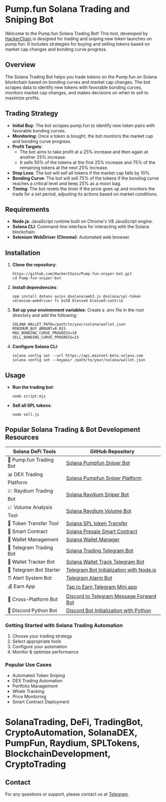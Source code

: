 # Pump.fun Solana Trading and Sniping Bot

Welcome to the Pump.fun Solana Trading Bot! This tool, developed by [HackerChain](https://github.com/HackerChain) is designed for trading and sniping new token launches on pump.fun. It includes strategies for buying and selling tokens based on market cap changes and bonding curve progress.

## Overview

The Solana Trading Bot helps you trade tokens on the Pump.fun on Solana blockchain based on bonding curves and market cap changes. The bot scrapes data to identify new tokens with favorable bonding curves, monitors market cap changes, and makes decisions on when to sell to maximize profits.

## Trading Strategy

- **Initial Buy**: The bot scrapes pump.fun to identify new token pairs with favorable bonding curves.
- **Monitoring**: Once a token is bought, the bot monitors the market cap and bonding curve progress.
- **Profit Targets**:
  - The bot aims to take profit at a 25% increase and then again at another 25% increase.
  - It sells 50% of the tokens at the first 25% increase and 75% of the remaining tokens at the next 25% increase.
- **Stop Loss**: The bot will sell all tokens if the market cap falls by 10%.
- **Bonding Curve**: The bot will sell 75% of the tokens if the bonding curve reaches a critical level and keep 25% as a moon bag.
- **Timing**: The bot resets the timer if the price goes up and monitors the trade for a set period, adjusting its actions based on market conditions.

## Requirements

- **Node.js**: JavaScript runtime built on Chrome's V8 JavaScript engine.
- **Solana CLI**: Command-line interface for interacting with the Solana blockchain.
- **Selenium WebDriver (Chrome)**: Automated web browser.

## Installation

1. **Clone the repository**:

   ```
   https://github.com/HackerChain/Pump-fun-sniper-bot.git
   cd Pump-fun-sniper-bot
   ```

2. **Install dependencies**:

   ```
   npm install dotenv axios @solana/web3.js @solana/spl-token selenium-webdriver fs bs58 blessed blessed-contrib
   ```

3. **Set up your environment variables**:
   Create a .env file in the root directory and add the following:

   ```
   SOLANA_WALLET_PATH=/path/to/your/solana/wallet.json
   MINIMUM_BUY_AMOUNT=0.015
   MAX_BONDING_CURVE_PROGRESS=10
   SELL_BONDING_CURVE_PROGRESS=15
   ```

4. **Configure Solana CLI**:
   ```
   solana config set --url https://api.mainnet-beta.solana.com
   solana config set --keypair /path/to/your/solana/wallet.json
   ```

## Usage

- **Run the trading bot**:

  ```
  node script.mjs
  ```

- **Sell all SPL tokens**:
  ```
  node sell.js
  ```

## Popular Solana Trading & Bot Development Resources

| Solana DeFi Tools | GitHub Repository |
|----------|--------------|
| 🚀 Pump.fun Trading Bot | [Solana Pumpfun Sniper Bot](https://github.com/plzbugmenot/Pumpfun_Sniper_Bot) |
| 📊 DEX Trading Platform | [Solana Pumpfun Sniper Platform](https://github.com/plzbugmenot/Solana_Pumpfun_Website_Portfolio) |
| 💹 Raydium Trading Bot | [Solana Raydium Sniper Bot](https://github.com/plzbugmenot/Solana_Raydium_Sniper_Bot) |
| 📈 Volume Analysis Tool | [Solana Raydium Volume Bot](https://github.com/plzbugmenot/Solana_Raydium_Volume_Bot) |
| 💸 Token Transfer Tool | [Solana SPL token Transfer](https://github.com/plzbugmenot/Solana_Spl_Token_Transfer) |
| 📝 Smart Contract | [Solana Presale Smart Contract](https://github.com/plzbugmenot/Solana_Presale_Smart_Contract) |
| 👛 Wallet Management | [Solana Wallet Manager](https://github.com/plzbugmenot/Solana_Wallet_Manager_Script) |
| 🤖 Telegram Trading Bot | [Solana Trading Telegram Bot](https://github.com/plzbugmenot/Solana_Trading_TG_Bot) |
| 👀 Wallet Tracker Bot | [Solana Wallet Track Telegram Bot](https://github.com/plzbugmenot/Solana_Wallet_Track_TG_Bot) |
| 📱 Telegram Bot Starter | [Telegram Bot Initialization with Node.js](https://github.com/plzbugmenot/TG-bot-init) |
| ⏰ Alert System Bot | [Telegram Alarm Bot](https://github.com/plzbugmenot/TG-signal-bot) |
| 💰 Earn App | [Tap to Earn Telegram Mini app](https://github.com/plzbugmenot/Erne-Legacy-TG-App-Frontend) |
| 🔄 Cross-Platform Bot | [Discord to Telegram Message Forward Bot](https://github.com/plzbugmenot/D2T_CA_bot_Node) |
| 🐍 Discord Python Bot | [Discord Bot Initialization with Python](https://github.com/plzbugmenot/Discord-Bot-init-Python) |

### Getting Started with Solana Trading Automation
1. Choose your trading strategy
2. Select appropriate tools
3. Configure your automation
4. Monitor & optimize performance

### Popular Use Cases
- Automated Token Sniping
- DEX Trading Automation
- Portfolio Management
- Whale Tracking
- Price Monitoring
- Smart Contract Deployment

# SolanaTrading, DeFi, TradingBot, CryptoAutomation, SolanaDEX, PumpFun, Raydium, SPLTokens, BlockchainDevelopment, CryptoTrading

## Contact

For any questions or support, please contact us at [Telegram](https://t.me/plzbugmenot).
